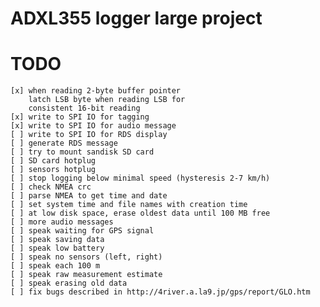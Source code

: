 # ADXL355 logger large project

# TODO

    [x] when reading 2-byte buffer pointer
        latch LSB byte when reading LSB for
        consistent 16-bit reading
    [x] write to SPI IO for tagging
    [x] write to SPI IO for audio message
    [ ] write to SPI IO for RDS display
    [ ] generate RDS message
    [ ] try to mount sandisk SD card
    [ ] SD card hotplug
    [ ] sensors hotplug
    [ ] stop logging below minimal speed (hysteresis 2-7 km/h)
    [ ] check NMEA crc
    [ ] parse NMEA to get time and date
    [ ] set system time and file names with creation time
    [ ] at low disk space, erase oldest data until 100 MB free
    [ ] more audio messages
    [ ] speak waiting for GPS signal
    [ ] speak saving data
    [ ] speak low battery
    [ ] speak no sensors (left, right)
    [ ] speak each 100 m
    [ ] speak raw measurement estimate
    [ ] speak erasing old data
    [ ] fix bugs described in http://4river.a.la9.jp/gps/report/GLO.htm
